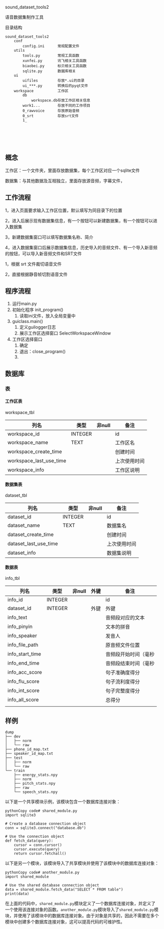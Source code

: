 sound_dataset_tools2

语音数据集制作工具



目录结构

```text
sound_dataset_tools2
	conf
		config.ini		常规配置文件
	utils
		tools.py		常规工具函数
		xunfei.py		讯飞相关工具函数
		biaobei.py		标贝相关工具函数
		sqlite.py		数据库相关
	ui
		uifiles			存放*.ui的目录
		ui_***.py		转换后的pyqt文件
	workspace			工作区
		db				
			workspace.db存放工作区相关信息
		work1...		存放不同的工作项目
		0_rawvoice		存放原始音频
		0_srt			存放srt文件
		1_
		
		
		
		


```

## 概念

工作区：一个文件夹，里面存放数据集，每个工作区对应一个sqlite文件

数据集：与其他数据及互相独立，里面存放源音频，字幕文件，

## 工作流程

1，进入页面要求输入工作区位置，默认填写为同目录下的位置

2，进入后展示现有数据集信息，有一个按钮可以新建数据集，有一个按钮可以进入数据集

3，新建数据集窗口可以填写数据集名称、简介

4，进入数据集窗口后展示数据集信息，历史导入的音频文件、有一个导入新音频的按钮，可以导入新音频文件和SRT文件



1，根据 srt 文件裁切语音文件

2，直接根据静音帧切割语音文件



## 程序流程

1. 运行main.py
2. 初始化程序 init_program()
   1. 读取ini文件，放入全局变量中
3. guiclass.main()
   1. 定义guilogger日志
   2. 展示工作区选择窗口 SelectWorkspaceWindow
4. 工作区选择窗口
   1. 确定
   2. 退出：close_program()
   3. 







## 数据库

### 表

#### 工作区表

workspace_tbl

| 列名                    | 类型    | 非null | 备注         |
| ----------------------- | ------- | ------ | ------------ |
| workspace_id            | INTEGER |        | id           |
| workspace_name          | TEXT    |        | 工作区名     |
| workspace_create_time   |         |        | 创建时间     |
| workspace_last_use_time |         |        | 上次使用时间 |
| workspace_info          |         |        | 工作区说明   |

#### 数据集表

dataset_tbl

| 列名                  | 类型    | 非null | 备注         |
| --------------------- | ------- | ------ | ------------ |
| dataset_id            | INTEGER |        | id           |
| dataset_name          | TEXT    |        | 数据集名     |
| dataset_create_time   |         |        | 创建时间     |
| dataset_last_use_time |         |        | 上次使用时间 |
| dataset_info          |         |        | 数据集说明   |

#### 数据表

info_tbl

| 列名            | 类型    | 非null | 外键 | 备注                 |
| --------------- | ------- | ------ | ---- | -------------------- |
| info_id         | INTEGER |        |      | id                   |
| dataset_id      | INTEGER |        | 外键 | 外键                 |
| info_text       |         |        |      | 音频段对应的文本     |
| info_pinyin     |         |        |      | 文本的拼音           |
| info_speaker    |         |        |      | 发音人               |
| info_file_path  |         |        |      | 原音频文件位置       |
| info_start_time |         |        |      | 音频段开始时间（毫秒 |
| info_end_time   |         |        |      | 音频段结束时间（毫秒 |
| info_acc_score  |         |        |      | 句子准确度得分       |
| info_flu_score  |         |        |      | 句子流利度得分       |
| info_int_score  |         |        |      | 句子完整度得分       |
| info_all_score  |         |        |      | 总得分               |
|                 |         |        |      |                      |



## 样例

```
dump
├── dev
│   ├── norm
│   └── raw
├── phone_id_map.txt
├── speaker_id_map.txt
├── test
│   ├── norm
│   └── raw
└── train
    ├── energy_stats.npy
    ├── norm
    ├── pitch_stats.npy
    ├── raw
    └── speech_stats.npy
```



以下是一个共享模块示例，该模块包含一个数据库连接对象：

```
pythonCopy code# shared_module.py
import sqlite3

# Create a database connection object
conn = sqlite3.connect("database.db")

# Use the connection object
def fetch_data(query):
    cursor = conn.cursor()
    cursor.execute(query)
    return cursor.fetchall()
```

以下是另一个模块，该模块导入了共享模块并使用了该模块中的数据库连接对象：

```
pythonCopy code# another_module.py
import shared_module

# Use the shared database connection object
data = shared_module.fetch_data("SELECT * FROM table")
print(data)
```

在上面的代码中，`shared_module.py`模块定义了一个数据库连接对象，并定义了一个使用该连接对象的函数。`another_module.py`模块导入了`shared_module.py`模块，并使用了该模块中的数据库连接对象。由于对象是共享的，因此不需要在多个模块中创建多个数据库连接对象，这可以提高代码的可维护性。